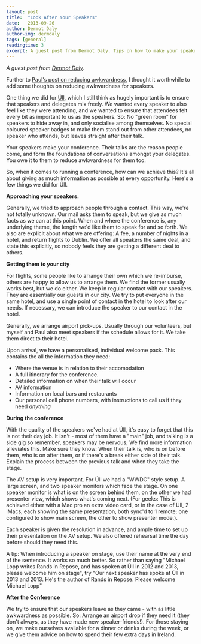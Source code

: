 ```yaml
---
layout: post
title:  "Look After Your Speakers"
date:   2013-09-26
author: Dermot Daly
author-img: dermdaly
tags: [general]
readingtime: 3
excerpt: A guest post from Dermot Daly. Tips on how to make your speakers feel more at home.
---
```


_A guest post from [Dermot Daly](http://twitter.com/dermdaly)._

Further to [Paul's post on reducing awkwardness](http://blog.tito.io/2013/08/27/5-tips-to-reduce-conference-awkwardness.html), I thought it worthwhile to add some thoughts on reducing awkwardness for speakers.

One thing we did for [Úll](http://ull.ie), which I still think as hugely important is to ensure that speakers and delegates mix freely. We wanted every speaker to also feel like they were attending, and we wanted to ensure that attendees felt every bit as important to us as the speakers. So: No "green room" for speakers to hide away in, and only socialise among themselves. No special coloured speaker badges to make them stand out from other attendees, no speaker who attends, but leaves straight after their talk.

Your speakers make your conference. Their talks are the reason people come, and form the foundations of conversations amongst your delegates. You owe it to them to reduce awkwardness for them too.

So, when it comes to running a conference, how can we achieve this? It's all about giving as much information as possible at every opportunity. Here's a few things we did for Úll.

**Approaching your speakers.**

Generally, we tried to approach people through a contact. This way, we're not totally  unknown. Our mail asks them to speak, but we give as much facts as we can at this point. When and where the conference is, any underlying theme, the length we'd like them to speak for and so forth. We also are explicit about what we are offering: A fee, a number of nights in a hotel, and return flights to Dublin. We offer all speakers the same deal, and state this explicitly, so nobody feels they are getting a different deal to others.

**Getting them to your city**

For flights, some people like to arrange their own which we re-imburse, others are happy to allow us to arrange them. We find the former usually works best, but we do either. We keep in regular contact with our speakers. They are essentially our guests in our city. We try to put everyone in the same hotel, and use a single point of contact in the hotel to look after our needs. If necessary, we can introduce the speaker to our contact in the hotel.

Generally, we arrange airport pick-ups. Usually through our volunteers, but myself and Paul also meet speakers if the schedule allows for it. We take them direct to their hotel.

Upon arrival, we have a personalised, individual welcome pack. This contains the all the information they need:
- Where the venue is in relation to their accomodation
- A full itinerary for the conference.
- Detailed information on when their talk will occur
- AV information
- Information on local bars and restaurants
- Our personal cell phone numbers, with instructions to call us if they need _anything_

**During the conference**

With the quality of the speakers we've had at Úll, it's easy to forget that this is not their day job. It isn't - most of them have a "main" job, and talking is a side gig so remember, speakers may be nervous; We find more information alleviates this. Make sure they know: When their talk is, who is on before them, who is on after them, or if there's a break either side of their talk. Explain the process between the previous talk and when they take the stage.

The AV setup is very important. For Úll we had a "WWDC" style setup. A large screen, and two speaker monitors which face the stage. On one speaker monitor is what is on the screen behind them, on the other we had presenter view, which shows what's coming next. (For geeks: This is achieved either with a Mac pro an extra video card, or in the case of Úll, 2 iMacs, each showing the same presentation, both sync'd to 1 remote; one configured to show main screen, the other to show presenter mode.).

Each speaker is given the resolution in advance, and ample time to set up their presentation on the AV setup. We also offered rehearsal time the day before should they need this.

A tip: When introducing a speaker on stage, use their name at the very end of the sentence. It works so much better. So rather than saying "Michael Lopp writes Rands in Repose, and has spoken at Úll in 2012 and 2013, please welcome him on stage", try "Our next speaker has spoke at Úll in 2013 and 2013. He's the author of Rands in Repose. Please welcome Michael Lopp"

**After the Conference**

We try to ensure that our speakers leave as they came - with as little awkwardness as possible. So: Arrange an airport drop if they need it (they don't always, as they have made new speaker-friends!). For those staying on, we make ourselves available for a dinner or drinks during the week, or we give them advice on how to spend their few extra days in Ireland.
